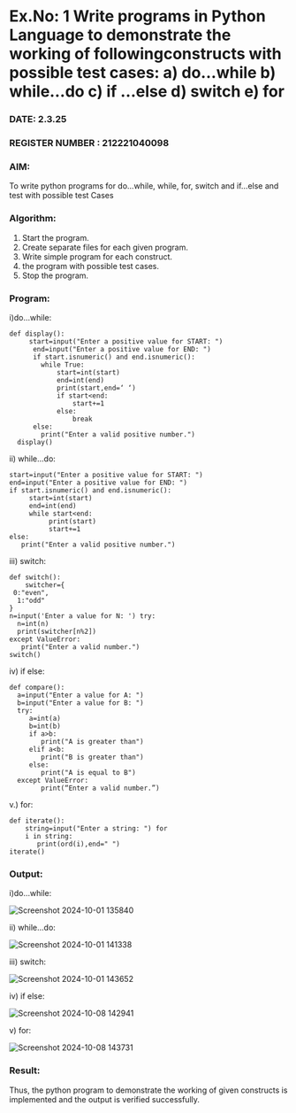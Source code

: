 # Ex.No: 1 Write programs in Python Language to demonstrate the working of followingconstructs with possible test cases: a) do…while b) while…do c) if …else d) switch e) for 

### DATE: 2.3.25                                                                     
### REGISTER NUMBER : 212221040098

### AIM:  
To write python programs for do…while, while, for, switch and if…else and test with possible test 
Cases 

### Algorithm:
1. Start the program.
2. Create separate files for each given program.
3. Write simple program for each construct.
4.  the program with possible test cases.
5. Stop the program.
### Program:

i)do…while:

```
def display():
     start=input("Enter a positive value for START: ")
      end=input("Enter a positive value for END: ")
      if start.isnumeric() and end.isnumeric():
        while True:
            start=int(start)
            end=int(end)
            print(start,end=‘ ‘)
            if start<end:
                start+=1
            else:
                break
      else:
        print("Enter a valid positive number.") 
  display() 
```

ii) while…do:

```
start=input("Enter a positive value for START: ") 
end=input("Enter a positive value for END: ")
if start.isnumeric() and end.isnumeric():
     start=int(start)
     end=int(end)
     while start<end:
          print(start)
          start+=1
else:
   print("Enter a valid positive number.")
```

iii) switch:

```
def switch():
    switcher={
 0:"even",
  1:"odd"
}
n=input('Enter a value for N: ') try:
  n=int(n)
  print(switcher[n%2])
except ValueError:
   print("Enter a valid number.")
switch() 
```
iv) if else:

```
def compare():
  a=input("Enter a value for A: ")
  b=input("Enter a value for B: ")
  try:
     a=int(a)
     b=int(b)
     if a>b:
        print("A is greater than")
     elif a<b:
        print("B is greater than")
     else:
        print("A is equal to B")
  except ValueError:
        print(“Enter a valid number.”) 
```

v.) for:

```
def iterate():
    string=input("Enter a string: ") for
    i in string:
       print(ord(i),end=" ")
iterate() 

```

### Output:

i)do…while:

![Screenshot 2024-10-01 135840](https://github.com/user-attachments/assets/ccedd5c9-0a59-4772-af73-5c7bd4cbabe9)


ii) while…do:

![Screenshot 2024-10-01 141338](https://github.com/user-attachments/assets/49775edc-bcde-4795-bbbb-6ccd8fd0772e)


iii) switch:

![Screenshot 2024-10-01 143652](https://github.com/user-attachments/assets/c1453484-1fe6-4e27-9321-2d4cd4caafb9)


iv) if else:

![Screenshot 2024-10-08 142941](https://github.com/user-attachments/assets/ec0017de-4c31-4dbd-97b1-cdc5553684b2)

v) for:

![Screenshot 2024-10-08 143731](https://github.com/user-attachments/assets/37aeca4a-0b5d-43c7-b638-a961ad2995c5)
























### Result:
Thus, the python program to demonstrate the working of given constructs is implemented and the output is verified successfully.


